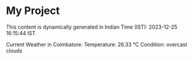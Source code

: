 # My Project

This content is dynamically generated in Indian Time (IST): 2023-12-25 16:15:44 IST


Current Weather in Coimbatore:
Temperature: 26.33 °C
Condition: overcast clouds
